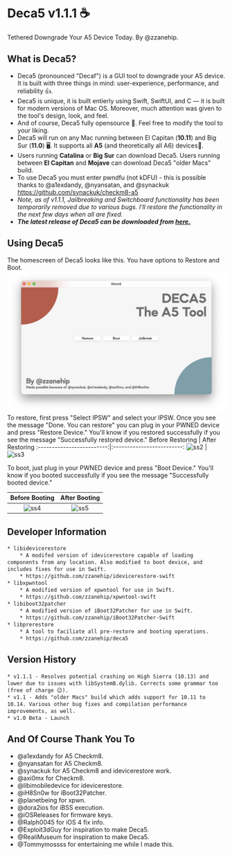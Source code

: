 # Deca5 v1.1.1 ☕

Tethered Downgrade Your A5 Device Today. By @zzanehip.

## What is Deca5?
* Deca5 (pronounced "Decaf") is a GUI tool to downgrade your A5 device. It is built with three things in mind: user-experience, performance, and reliability 👍.
* Deca5 is unique, it is built entierly using Swift, SwiftUI, and C — it is built for modern versions of Mac OS. Moreover, much attention was given to the tool's design, look, and feel.
* And of course, Deca5 fully opensource 📂. Feel free to modify the tool to your liking. 
* Deca5 will run on any Mac running between El Capitan (**10.11**) and Big Sur (**11.0**) 🖥️. It supports all **A5** (and theoretically all A6) devices📱.
* Users running **Catalina** or **Big Sur** can download Deca5. Users running between **El Capitan** and **Mojave** can download Deca5 "older Macs" build. 
* To use Deca5 you must enter pwndfu (not kDFU) - this is possible thanks to @a1exdandy, @nyansatan, and @synackuk https://github.com/synackuk/checkm8-a5
* *Note, as of v1.1.1, Jailbreaking and Switchboard functionality has been temporarily removed due to various bugs. I'll restore the functionality in the next few days when all are fixed.*
* ***The latest release of Deca5 can be downloaded from [here.](https://github.com/zzanehip/Deca5/releases/latest)***  

 
## Using Deca5


The homescreen of Deca5 looks like this. You have options to Restore and Boot. 
![ss1](photos/ss1.png) 
To restore, first press "Select IPSW" and select your IPSW. Once you see the message "Done. You can restore" you can plug in your PWNED device and press "Restore Device." You'll know if you restored successfully if you see the message "Successfully restored device."
Before Restoring            |  After Restoring
:-------------------------:|:-------------------------:
![ss2](photos/ss2.png)  |  ![ss3](photos/ss3.png)

To boot, just plug in your PWNED device and press "Boot Device." You'll know if you booted successfully if you see the message "Successfully booted device."

Before Booting            |  After Booting
:-------------------------:|:-------------------------:
![ss4](photos/ss4.png)  |  ![ss5](photos/ss5.png)

## Developer Information

	* libidevicerestore
		* A modifed version of idevicerestore capable of loading components from any location. Also modified to boot device, and includes fixes for use in Swift.
		* https://github.com/zzanehip/idevicerestore-swift
	* libxpwntool
		* A modified version of xpwntool for use in Swift.
		* https://github.com/zzanehip/xpwntool-swift
	* libiboot32patcher
		* A modified version of iBoot32Patcher for use in Swift.
		* https://github.com/zzanehip/iBoot32Patcher-Swift
	* libprerestore
		* A tool to faciliate all pre-restore and booting operations. 
		* https://github.com/zzanehip/deca5

## Version History
	* v1.1.1 - Resolves potential crashing on High Sierra (10.13) and lower due to issues with libSystemB.dylib. Corrects some grammar too (free of charge 😉).
	* v1.1 - Adds "older Macs" build which adds support for 10.11 to 10.14. Various other bug fixes and compilation performance improvements, as well. 
	* v1.0 Beta - Launch

## And Of Course Thank You To
* @a1exdandy for A5 Checkm8.
* @nyansatan for A5 Checkm8.
* @synackuk for A5 Checkm8 and idevicerestore work. 
* @axi0mx for Checkm8.
* @libimobiledevice for idevicerestore. 
* @iH8Sn0w for iBoot32Patcher.
* @planetbeing for xpwn.
* @dora2ios for iBSS execution.
* @iOSReleases for firmware keys.
* @Ralph0045 for iOS 4 fix info. 
* @Exploit3dGuy for inspiration to make Deca5.
* @RealiMuseum for inspiration to make Deca5.
* @Tommymossss for entertaining me while I made this.
